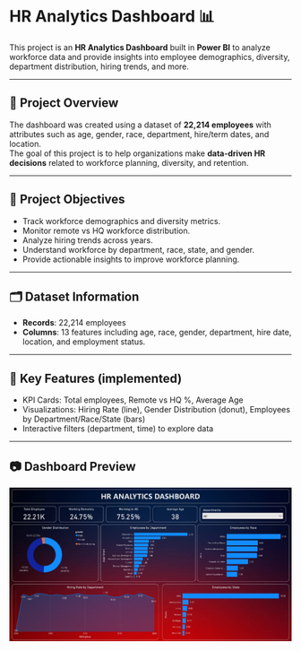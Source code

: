# HR Analytics Dashboard 📊

This project is an **HR Analytics Dashboard** built in **Power BI** to analyze workforce data and provide insights into employee demographics, diversity, department distribution, hiring trends, and more.

---

## 🚀 Project Overview
The dashboard was created using a dataset of **22,214 employees** with attributes such as age, gender, race, department, hire/term dates, and location.  
The goal of this project is to help organizations make **data-driven HR decisions** related to workforce planning, diversity, and retention.

---

## 📌 Project Objectives
- Track workforce demographics and diversity metrics.
- Monitor remote vs HQ workforce distribution.
- Analyze hiring trends across years.
- Understand workforce by department, race, state, and gender.
- Provide actionable insights to improve workforce planning.

---

## 🗂 Dataset Information
- **Records**: 22,214 employees  
- **Columns**: 13 features including age, race, gender, department, hire date, location, and employment status.  

---

## 📌 Key Features (implemented)
- KPI Cards: Total employees, Remote vs HQ %, Average Age  
- Visualizations: Hiring Rate (line), Gender Distribution (donut), Employees by Department/Race/State (bars)  
- Interactive filters (department, time) to explore data

---

## 📷 Dashboard Preview
![Dashboard Screenshot](Dashboard_Screenshot.png)



